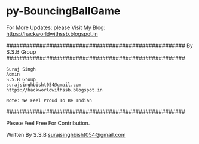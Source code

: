 # py-BouncingBallGame
For More Updates:
	please Visit My Blog: https://hackworldwithssb.blogspot.in

######################################################
				By S.S.B Group							
######################################################

	Suraj Singh
	Admin
	S.S.B Group
	surajsinghbisht054@gmail.com
	https://hackworldwithssb.blogspot.in

	Note: We Feel Proud To Be Indian
######################################################



Please Feel Free For Contribution.

Written By 
	S.S.B
	surajsinghbisht054@gmail.com 